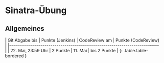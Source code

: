 # Sinatra-Übung



## Allgemeines

| Git Abgabe bis    | Punkte (Jenkins) | CodeReview am | Punkte (CodeReview) |
|----------------------------------------------------------------------------|
| 22. Mai, 23:59 Uhr | 2 Punkte         | 11. Mai       | bis 2 Punkte |
{: .table.table-bordered }
